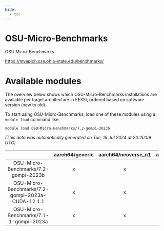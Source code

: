 ```yaml
---
hide:
  - toc
---
```


OSU-Micro-Benchmarks
====================


OSU Micro-Benchmarks

https://mvapich.cse.ohio-state.edu/benchmarks/
# Available modules


The overview below shows which OSU-Micro-Benchmarks installations are available per target architecture in EESSI, ordered based on software version (new to old).

To start using OSU-Micro-Benchmarks, load one of these modules using a `module load` command like:

```shell
module load OSU-Micro-Benchmarks/7.2-gompi-2023b
```

*(This data was automatically generated on Tue, 16 Jul 2024 at 20:20:09 UTC)*  

| |aarch64/generic|aarch64/neoverse_n1|aarch64/neoverse_v1|x86_64/generic|x86_64/amd/zen2|x86_64/amd/zen3|x86_64/intel/haswell|x86_64/intel/skylake_avx512|
| :---: | :---: | :---: | :---: | :---: | :---: | :---: | :---: | :---: |
|OSU-Micro-Benchmarks/7.2-gompi-2023b|x|x|x|x|x|x|x|x|
|OSU-Micro-Benchmarks/7.2-gompi-2023a-CUDA-12.1.1|x|x|x|x|x|x|x|x|
|OSU-Micro-Benchmarks/7.1-1-gompi-2023a|x|x|x|x|x|x|x|x|
